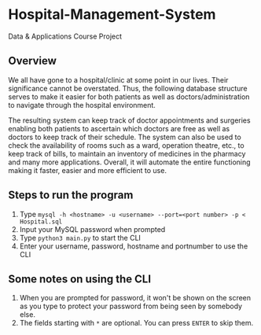 # Hospital-Management-System

Data & Applications Course Project

## Overview

We all have gone to a hospital/clinic at some point in our lives. Their significance cannot be overstated. Thus, the following database structure serves to make it easier for both patients as well as doctors/administration to navigate through the hospital environment. 

The resulting system can keep track of doctor appointments and surgeries enabling both patients to ascertain which doctors are free as well as doctors to keep track of their schedule. The system can also be used to check the availability of rooms such as a ward, operation theatre, etc., to keep track of bills, to maintain an inventory of medicines in the pharmacy and many more applications. Overall, it will automate the entire functioning making it faster, easier and more efficient to use. 

## Steps to run the program

1. Type `mysql -h <hostname> -u <username> --port=<port number> -p < Hospital.sql`
2. Input your MySQL password when prompted
3. Type `python3 main.py` to start the CLI
4. Enter your username, password, hostname and portnumber to use the CLI

## Some notes on using the CLI

1. When you are prompted for password, it won't be shown on the screen as you type to protect your password from being seen by somebody else.
2. The fields starting with `*` are optional. You can press `ENTER` to skip them.